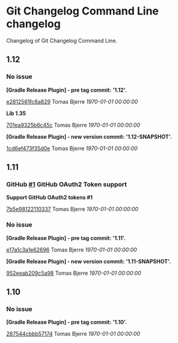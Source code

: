 # Git Changelog Command Line changelog

Changelog of Git Changelog Command Line.

## 1.12
### No issue

**[Gradle Release Plugin] - pre tag commit:  '1.12'.**


[e2812561fc6a829](https://github.com/tomasbjerre/git-changelog-command-line/commit/e2812561fc6a829) Tomas Bjerre *1970-01-01 00:00:00*

**Lib 1.35**


[701ea9325b6c45c](https://github.com/tomasbjerre/git-changelog-command-line/commit/701ea9325b6c45c) Tomas Bjerre *1970-01-01 00:00:00*

**[Gradle Release Plugin] - new version commit:  '1.12-SNAPSHOT'.**


[1cd6ef473f35d0e](https://github.com/tomasbjerre/git-changelog-command-line/commit/1cd6ef473f35d0e) Tomas Bjerre *1970-01-01 00:00:00*


## 1.11
### GitHub [#1](https://github.com/tomasbjerre/git-changelog-command-line/issues/1) GitHub OAuth2 Token support  

**Support GitHub OAuth2 tokens #1**


[7b5e98122110337](https://github.com/tomasbjerre/git-changelog-command-line/commit/7b5e98122110337) Tomas Bjerre *1970-01-01 00:00:00*


### No issue

**[Gradle Release Plugin] - pre tag commit:  '1.11'.**


[e17a1c3a1e62696](https://github.com/tomasbjerre/git-changelog-command-line/commit/e17a1c3a1e62696) Tomas Bjerre *1970-01-01 00:00:00*

**[Gradle Release Plugin] - new version commit:  '1.11-SNAPSHOT'.**


[952eeab209c5a98](https://github.com/tomasbjerre/git-changelog-command-line/commit/952eeab209c5a98) Tomas Bjerre *1970-01-01 00:00:00*


## 1.10
### No issue

**[Gradle Release Plugin] - pre tag commit:  '1.10'.**


[287544cbbb57174](https://github.com/tomasbjerre/git-changelog-command-line/commit/287544cbbb57174) Tomas Bjerre *1970-01-01 00:00:00*


